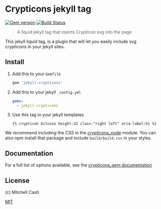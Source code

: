 # Crypticons jekyll tag

[![Gem version](https://img.shields.io/gem/v/jekyll-crypticons.svg)](https://rubygems.org/gems/jekyll-crypticons)
[![Build Status](https://travis-ci.org/mitchellcash/crypticons.svg?branch=master)](https://travis-ci.org/mitchellcash/crypticons)

> A liquid jekyll tag that injects Crypticon svg into the page

This jekyll liquid tag, is a plugin that will let you easily include svg crypticons in your jekyll sites.

## Install

1. Add this to your `Gemfile`

    ```rb
    gem 'jekyll-crypticons'
    ```

2. Add this to your jekyll `_config.yml`

    ```yml
    gems:
      - jekyll-crypticons
    ```

3. Use this tag in your jekyll templates

    ```
    {% crypticon bitcoin height:32 class:"right left" aria-label:hi %}
    ```

We recommend including the CSS in the [crypticons_node](../crypticons_node/) module. You can also npm install that package and include `build/build.css` in your styles.

## Documentation

For a full list of options available, see the [crypticons_gem documentation](../crypticons_gem/#documentation)

## License

(c) Mitchell Cash

[MIT](./LICENSE)  

[crypticons]: https://github.com/mitchellcash/crypticons

